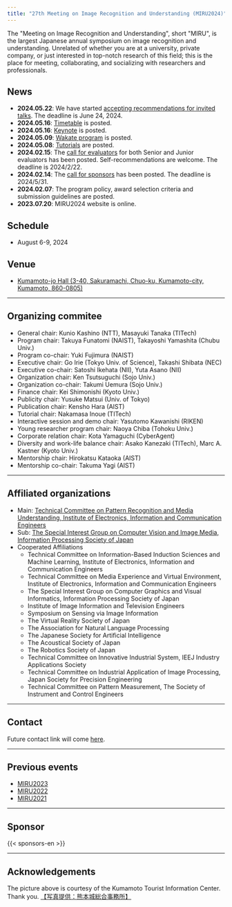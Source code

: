 ```yaml
---
title: "27th Meeting on Image Recognition and Understanding (MIRU2024)"
---
```


The "Meeting on Image Recognition and Understanding", short "MIRU", is the largest Japanese annual symposium on image recognition and understanding. Unrelated of whether you are at a university, private company, or just interested in top-notch research of this field; this is the place for meeting, collaborating, and socializing with researchers and professionals.

## News
- **2024.05.22**: We have started [accepting recommendations for invited talks](https://cmt3.research.microsoft.com/MIRU2024/Track/5/Submission/Create). The deadline is June 24, 2024.
- **2024.05.16**: [Timetable](program/timetable) is posted.
- **2024.05.16**: [Keynote](program/keynote) is posted.
- **2024.05.09**: [Wakate program](https://sites.google.com/view/miru2024wakate/) is posted.
- **2024.05.08**: [Tutorials](program/tutorial) are posted.
- **2024.02.15**: The [call for evaluators](https://docs.google.com/forms/d/1xExWYvtsQ63gnGZrymwKrslDcXBv_7d3apv0f1tJuq8/edit) for both Senior and Junior evaluators has been posted. Self-recommendations are welcome. The deadline is 2024/2/22.
- **2024.02.14**: The [call for sponsors](sponsor/) has been posted. The deadline is 2024/5/31.
- **2024.02.07**: The program policy, award selection criteria and submission guidelines are posted.
- **2023.07.20**: MIRU2024 website is online.

## Schedule

- August 6-9, 2024

## Venue

- [Kumamoto-jo Hall (3-40, Sakuramachi, Chuo-ku, Kumamoto-city, Kumamoto, 860-0805)](https://www.kumamoto-jo-hall.jp/en/)

---

## Organizing commitee
- General chair: Kunio Kashino (NTT), Masayuki Tanaka (TITech)
- Program chair: Takuya Funatomi (NAIST), Takayoshi Yamashita (Chubu Univ.)
- Program co-chair: Yuki Fujimura (NAIST)
- Executive chair: Go Irie (Tokyo Univ. of Science), Takashi Shibata (NEC)
- Executive co-chair: Satoshi Ikehata (NII), Yuta Asano (NII)
- Organization chair: Ken Tsutsuguchi (Sojo Univ.)
- Organization co-chair: Takumi Uemura (Sojo Univ.)
- Finance chair: Kei Shimonishi (Kyoto Univ.)
- Publicity chair: Yusuke Matsui (Univ. of Tokyo)
- Publication chair: Kensho Hara (AIST)
- Tutorial chair: Nakamasa Inoue (TITech)
- Interactive session and demo chair: Yasutomo Kawanishi (RIKEN)
- Young researcher program chair: Naoya Chiba (Tohoku Univ.)
- Corporate relation chair: Kota Yamaguchi (CyberAgent)
- Diversity and work-life balance chair: Asako Kanezaki (TITech), Marc A. Kastner (Kyoto Univ.)
- Mentorship chair: Hirokatsu Kataoka (AIST)
- Mentorship co-chair: Takuma Yagi (AIST)

---


## Affiliated organizations
- Main: [Technical Committee on Pattern Recognition and Media Understanding, Institute of Electronics, Information and Communication Engineers](https://www.ieice.org/iss/prmu/jpn/index.html)
- Sub: [The Special Interest Group on Computer Vision and Image Media, Information Processing Society of Japan](http://cvim.ipsj.or.jp/)
- Cooperated Affiliations
    - Technical Committee on Information-Based Induction Sciences and Machine Learning, Institute of Electronics, Information and Communication Engineers
    - Technical Committee on Media Experience and Virtual Environment, Institute of Electronics, Information and Communication Engineers
    - The Special Interest Group on Computer Graphics and Visual Informatics, Information Processing Society of Japan
    - Institute of Image Information and Television Engineers
    - Symposium on Sensing via Image Information
    - The Virtual Reality Society of Japan
    - The Association for Natural Language Processing
    - The Japanese Society for Artificial Intelligence
    - The Acoustical Society of Japan
    - The Robotics Society of Japan
    - Technical Committee on Innovative Industrial System, IEEJ Industry Applications Society
    - Technical Committee on Industrial Application of Image Processing, Japan Society for Precision Engineering
    - Technical Committee on Pattern Measurement, The Society of Instrument and Control Engineers

---

## Contact
Future contact link will come [here](https://forms.gle/NdqSrYM1DtYa15C66).

---

## Previous events
- [MIRU2023](http://cvim.ipsj.or.jp/MIRU2023/)
- [MIRU2022](https://sites.google.com/view/miru2022)
- [MIRU2021](http://cvim.ipsj.or.jp/MIRU2021/)

---

## Sponsor

{{< sponsors-en >}}

---

## Acknowledgements

The picture above is courtesy of the Kumamoto Tourist Information Center. Thank you. [【写真提供：熊本城総合事務所】](https://castle.kumamoto-guide.jp/galleries/guide.html)
